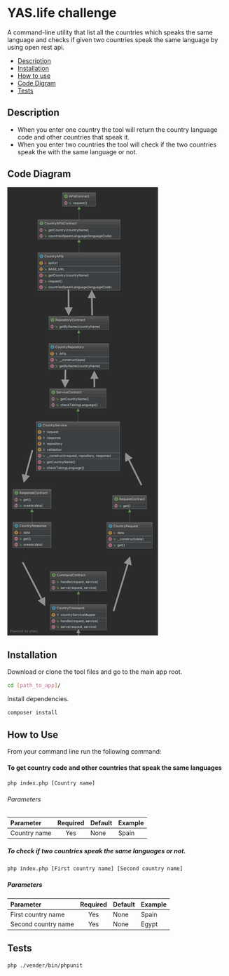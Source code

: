# YAS.life challenge

A command-line utility that list all the countries which speaks the same language and checks if given two countries speak the same language by using open rest api.

- [Description](#description)
- [Installation](#installation)
- [How to use](#how-to-use)
- [Code Digram](#code-diagram)
- [Tests](#tests)

## Description

- When you enter one country the tool will return the country language code and other countries that speak it.
- When you enter two countries the tool will check if the two countries speak the with the same language or not.

## Code Diagram

![](images/diagram.png)

## Installation
Download or clone the tool files and go to the main app root.

```bash
cd [path_to_app]/
```

Install dependencies.
```bash
composer install
```

## How to Use
From your command line run the following command:

#### To get country code and other countries that speak the same languages

```bash
php index.php [Country name]
```
###### Parameters
| Parameter  | Required | Default | Example |
| :---        | :---: | :-------- | --- |
| Country name  | Yes  | None | Spain |

##### To check if two countries speak the same languages or not.

```bash
php index.php [First country name] [Second country name]
```

##### Parameters
| Parameter  | Required | Default | Example |
| :---        | :---: | :-------- | --- |
| First country name  | Yes  | None | Spain |
| Second country name  | Yes  | None | Egypt |


## Tests
```bash 
php ./vender/bin/phpunit
```